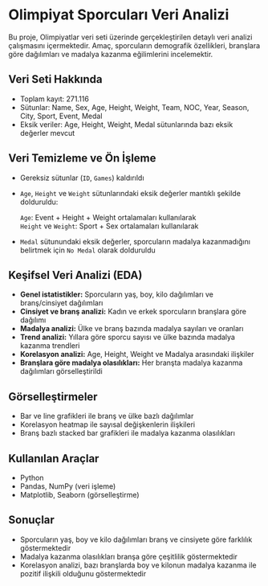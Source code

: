 # Olimpiyat Sporcuları Veri Analizi

Bu proje, Olimpiyatlar veri seti üzerinde gerçekleştirilen detaylı veri analizi çalışmasını içermektedir. Amaç, sporcuların demografik özellikleri, branşlara göre dağılımları ve madalya kazanma eğilimlerini incelemektir.

## Veri Seti Hakkında

- Toplam kayıt: 271.116  
- Sütunlar:
  Name, Sex, Age, Height, Weight, Team, NOC, Year, Season, City, Sport, Event, Medal
- Eksik veriler:
   Age, Height, Weight, Medal sütunlarında bazı eksik değerler mevcut

## Veri Temizleme ve Ön İşleme

- Gereksiz sütunlar (`ID`, `Games`) kaldırıldı  
- `Age`, `Height` ve `Weight` sütunlarındaki eksik değerler mantıklı şekilde dolduruldu:
  
   `Age`: Event + Height + Weight ortalamaları kullanılarak  
   `Height` ve `Weight`: Sport + Sex ortalamaları kullanılarak  
- `Medal` sütunundaki eksik değerler, sporcuların madalya kazanmadığını belirtmek için `No Medal` olarak dolduruldu

## Keşifsel Veri Analizi (EDA)

- **Genel istatistikler:** Sporcuların yaş, boy, kilo dağılımları ve branş/cinsiyet dağılımları  
- **Cinsiyet ve branş analizi:** Kadın ve erkek sporcuların branşlara göre dağılımı  
- **Madalya analizi:** Ülke ve branş bazında madalya sayıları ve oranları  
- **Trend analizi:** Yıllara göre sporcu sayısı ve ülke bazında madalya kazanma trendleri  
- **Korelasyon analizi:** Age, Height, Weight ve Madalya arasındaki ilişkiler  
- **Branşlara göre madalya olasılıkları:** Her branşta madalya kazanma dağılımları görselleştirildi

## Görselleştirmeler

- Bar ve line grafikleri ile branş ve ülke bazlı dağılımlar  
- Korelasyon heatmap ile sayısal değişkenlerin ilişkileri  
- Branş bazlı stacked bar grafikleri ile madalya kazanma olasılıkları  

## Kullanılan Araçlar

- Python   
- Pandas, NumPy (veri işleme)  
- Matplotlib, Seaborn (görselleştirme)

## Sonuçlar

- Sporcuların yaş, boy ve kilo dağılımları branş ve cinsiyete göre farklılık göstermektedir  
- Madalya kazanma olasılıkları branşa göre çeşitlilik göstermektedir  
- Korelasyon analizi, bazı branşlarda boy ve kilonun madalya kazanma ile pozitif ilişkili olduğunu göstermektedir  
